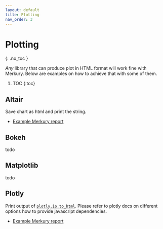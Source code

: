 ```yaml
---
layout: default
title: Plotting
nav_order: 3
---
```


# Plotting
{: .no_toc }

_Any_ library that can produce plot in HTML format will work fine with Merkury. Below are examples on how to achieve that with some of them.

1. TOC
{:toc}

## Altair

Save chart as html and print the string.

- [Example Merkury report](examples/altair.html)

## Bokeh

todo

## Matplotlib

todo

## Plotly

Print output of [`plotly.io.to_html`](https://plotly.com/python-api-reference/generated/plotly.io.to_html.html). Please refer to plotly docs on different options how to provide javascript dependencies.

- [Example Merkury report](examples/plotly.html)
